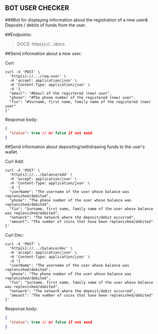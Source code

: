 BOT USER CHECKER
-----
###Bot for displaying information about the registration of a new user& Deposits / debits of funds from the user.

##Endpoints:

>DOCS: http{s}://.../docs

##Send information about a new user.

Curl: 

```shell
curl -X 'POST' \ 
  'http{s}://.../req-user' \
  -H 'accept: application/json' \
  -H 'Content-Type: application/json' \
  -d '{
  "email": "#Email of the registered (new) user",
  "phone": "#The phone number of the registered (new) user",
  "fio": "#Surname, first name, family name of the registered (new) user"
}'
```

Response body:

```json
{
  "status": true // or false if not send
}
```

##Send information about depositing/withdrawing funds to the user's wallet.

Curl Add: 

```shell
curl -X 'POST' \
  'http{s}://.../balance/add' \
  -H 'accept: application/json' \
  -H 'Content-Type: application/json' \
  -d '{
  "userName": "The username of the user whose balance was replenished/debited",
  "phone": "The phone number of the user whose balance was replenished/debited",
  "fio": "Surname, first name, family name of the user whose balance was replenished/debited",
  "network": "The network where the deposit/debit occurred",
  "amount": "The number of coins that have been replenished/debited"
}'
```

Curl Dec: 

```shell
curl -X 'POST' \
  'http{s}://.../balance/dec' \
  -H 'accept: application/json' \
  -H 'Content-Type: application/json' \
  -d '{
  "userName": "The username of the user whose balance was replenished/debited",
  "phone": "The phone number of the user whose balance was replenished/debited",
  "fio": "Surname, first name, family name of the user whose balance was replenished/debited",
  "network": "The network where the deposit/debit occurred",
  "amount": "The number of coins that have been replenished/debited"
}'
```

Response body:

```json
{
  "status": true // or false if not send
}
```